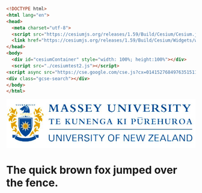 <!-- TITLE: Home -->
<!-- SUBTITLE: A quick summary of Home -->
```html
<!DOCTYPE html>
<html lang="en">
<head>
  <meta charset="utf-8">
  <script src="https://cesiumjs.org/releases/1.59/Build/Cesium/Cesium.js"></script>
  <link href="https://cesiumjs.org/releases/1.59/Build/Cesium/Widgets/widgets.css" rel="stylesheet">
</head>
<body>
  <div id="cesiumContainer" style="width: 100%; height:100%"></div>
  <script src="./cesiumtest2.js"></script>
<script async src="https://cse.google.com/cse.js?cx=014152768497635151115:plkctbfrcj0"></script>
<div class="gcse-search"></div>
</body>
</html>
```

![Capture 2](/uploads/capture-2.jpg "Capture 2")
# The quick brown fox jumped over the fence.